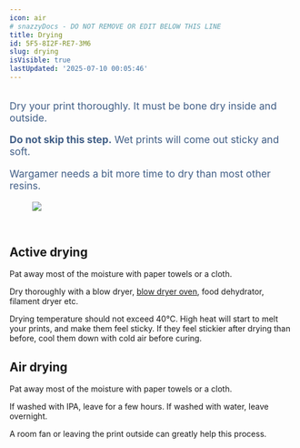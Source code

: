 ```yaml
---
icon: air
# snazzyDocs - DO NOT REMOVE OR EDIT BELOW THIS LINE
title: Drying
id: 5F5-8I2F-RE7-3M6
slug: drying
isVisible: true
lastUpdated: '2025-07-10 00:05:46'
---
```

<div class="sd-grid" data-columns="2"><div class="sd-card" target="_self"><div class="image-with-text__text rte body" style="box-sizing: inherit; align-self: flex-start; text-align: left; margin-top: 2rem; color: rgba(0, 40, 93, 0.75); font-family: -apple-system, BlinkMacSystemFont, &quot;Segoe UI&quot;, Roboto, Ubuntu, &quot;Helvetica Neue&quot;, sans-serif, &quot;Apple Color Emoji&quot;, &quot;Segoe UI Emoji&quot;, &quot;Segoe UI Symbol&quot;; font-size: 17.6px; font-style: normal; font-variant-ligatures: normal; font-variant-caps: normal; font-weight: 400; letter-spacing: normal; orphans: 2; text-indent: 0px; text-transform: none; widows: 2; word-spacing: 0px; -webkit-text-stroke-width: 0px; white-space: normal; text-decoration-thickness: initial; text-decoration-style: initial; text-decoration-color: initial;"><p>Dry your print thoroughly. It must be bone dry inside and outside.</p><p><strong>Do not skip this step.</strong> Wet prints will come out sticky and soft.</p><p>Wargamer needs a bit more time to dry than most other resins.</p></div></div><div class="sd-card" target="_self"><figure><img src="https://app.snazzydocs.com/storage/users/Xniulla7ZiAZCeM4/docs/7VBCcNUP9ajJfVFv/images/Vzh5PeHPT48tQG1GRAGS.webp"></figure><p><br></p></div></div>

<div class="sd-grid" data-columns="2"><div class="sd-card" target="_self"><h2>Active drying</h2><p>Pat away most of the moisture with paper towels or a cloth.</p><p>Dry thoroughly with a blow dryer, <a href="https://www.youtube.com/watch?v=gkNfD_CO3T8" target="_blank">blow dryer oven</a>, food dehydrator, filament dryer etc.</p><p>Drying temperature should not exceed 40°C. High heat will start to melt your prints, and make them feel sticky. If they feel stickier after drying than before, cool them down with cold air before curing.</p></div><div class="sd-card" target="_self"><h2>Air drying</h2><p>Pat away most of the moisture with paper towels or a cloth.</p><p>If washed with IPA, leave for a few hours. If washed with water, leave overnight.</p><p>A room fan or leaving the print outside can greatly help this process.</p></div></div>

<br />